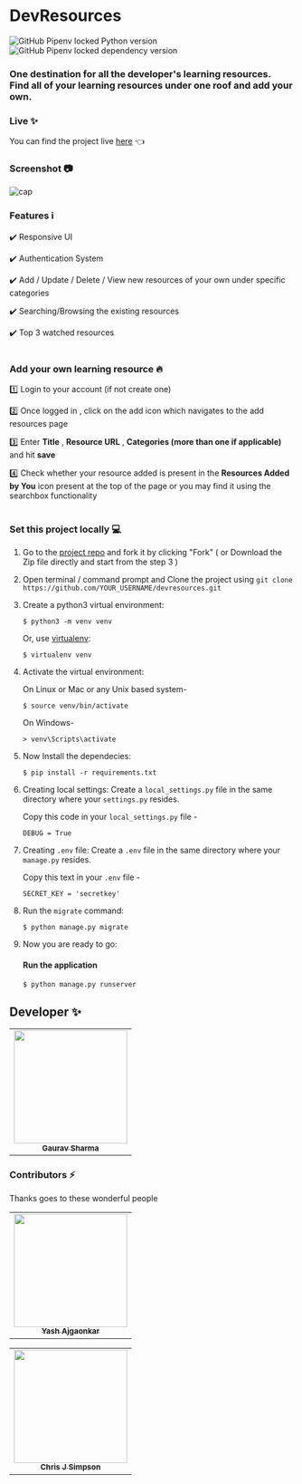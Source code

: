 # DevResources
![GitHub Pipenv locked Python version](https://img.shields.io/github/pipenv/locked/python-version/hamhaingaurav/devresources)
![GitHub Pipenv locked dependency version](https://img.shields.io/github/pipenv/locked/dependency-version/hamhaingaurav/devresources/django)

### One destination for all the developer's learning resources.<br> Find all of your learning resources under one roof and add your own. 

### Live :sparkles: 
You can find the project live [here](https://devresources-guru.herokuapp.com/) :point_left:

### Screenshot :camera: 
![cap](https://user-images.githubusercontent.com/31548778/110208967-fc2b3a00-7eaf-11eb-8c53-61447999f4e5.PNG)


### Features :information_source: 

:heavy_check_mark: Responsive UI <br>

:heavy_check_mark: Authentication System <br>

:heavy_check_mark: Add / Update / Delete / View new resources of your own under specific categories <br>

:heavy_check_mark: Searching/Browsing the existing resources <br>

:heavy_check_mark: Top 3 watched resources
<br><br>

### Add your own learning resource :fire: 
:one: Login to your account (if not create one) <br>

:two: Once logged in , click on the add icon which navigates to the add resources page <br>

:three: Enter **Title** , **Resource URL** , **Categories (more than one if applicable)** and hit **save** <br>

:four: Check whether your resource added is present in the **Resources Added by You** icon present at the top of the page or you may find it using the searchbox  functionality
<br><br>

### Set this project locally :computer:

1. Go to the [project repo](https://github.com/hamhaingaurav/devresources) and fork it by clicking "Fork" ( or Download the Zip file directly and start from the step 3 )<br>

2. Open terminal / command prompt and Clone the project using `git clone https://github.com/YOUR_USERNAME/devresources.git`
  
3. Create a python3 virtual environment:

    ```
    $ python3 -m venv venv
    ```

    Or, use [virtualenv](https://virtualenv.pypa.io/en/latest/installation.html):

    ```
    $ virtualenv venv
    ```

4. Activate the virtual environment:

    On Linux or Mac or any Unix based system-
    
    ```
    $ source venv/bin/activate
    ```
    
    On Windows-
    ```
    > venv\Scripts\activate
    ```

5. Now Install the dependecies:

    ```
    $ pip install -r requirements.txt
    ```

6. Creating local settings:
Create a `local_settings.py` file in the same directory where your `settings.py` resides.

    Copy this code in your `local_settings.py` file -
    ```
    DEBUG = True
    ```
    
7. Creating `.env` file:
Create a `.env` file in the same directory where your `manage.py` resides.

    Copy this text in your `.env` file -
    ```
    SECRET_KEY = 'secretkey'
    ```

8. Run the `migrate` command:
    ```
    $ python manage.py migrate
    ```

9. Now you are ready to go:

    #### Run the application

    ```
    $ python manage.py runserver
    ```
 
## Developer ✨

<table>
  <tr>
    <td align="center"><a href="https://github.com/hamhaingaurav"><img src="https://avatars.githubusercontent.com/u/34805677?s=400&u=a0f45325750d037434da90119a237286785bf16a&v=4" width="200px;" alt=""/><br /><sub><b>Gaurav Sharma</b></sub></a><br />
    <!-- <a href="https://github.com/hamhaingaurav" title="Code">💻</a> -->
    </td>
  </tr>
</table>
 
### Contributors :zap:
Thanks goes to these wonderful people 
<table>
  <tr>
    <td align="center"><a href="https://github.com/yash2189"><img src="https://avatars.githubusercontent.com/u/31548778?s=460&v=4" width="200px;" alt=""/><br /><sub><b>Yash Ajgaonkar</b></sub></a><br />
    <!-- <a href="https://github.com/yash2189" title="Code">💻</a> -->
    </td>
  </tr>
</table>
<table>
  <tr>
    <td align="center"><a href="https://github.com/chrisjsimpson"><img src="https://avatars.githubusercontent.com/u/1718624?s=460&u=c1240dc4f544632926454196eaabefd47957cc93&v=4" width="200px;" alt=""/><br /><sub><b>Chris J Simpson</b></sub></a><br />
    <!-- <a href="https://github.com/chrisjsimpson" title="Code">💻</a> -->
    </td>
  </tr>
</table>


